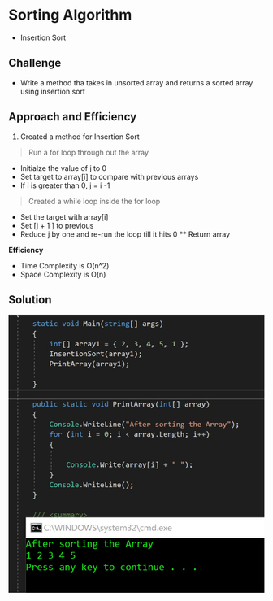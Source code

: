 # Sorting Algorithm
* Insertion Sort

## Challenge
* Write a method tha takes in unsorted array and returns a sorted array using insertion sort

## Approach and Efficiency
1. Created a method for Insertion Sort
> Run a for loop through out the array
- Initialze the value of j to 0
- Set target to array[i] to compare with previous arrays
- If i is greater than 0, j = i -1
> Created a while loop inside the for loop
- Set the target with array[i]
- Set [j + 1 ] to previous
- Reduce j by one and re-run the loop till it hits 0
** Return array

**Efficiency**
- Time Complexity is O(n^2)
- Space Complexity is O(n)


## Solution 
![Shuffle](/Assets/InsertionSort1.jpg)
